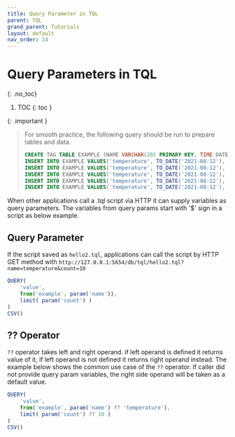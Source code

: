 ```yaml
---
title: Query Parameter in TQL
parent: TQL
grand_parent: Tutorials
layout: default
nav_order: 14
---
```


# Query Parameters in TQL
{: .no_toc}

1. TOC
{: toc }

{: .important }
> For smooth practice, the following query should be run to prepare tables and data.
> ```sql
> CREATE TAG TABLE EXAMPLE (NAME VARCHAR(20) PRIMARY KEY, TIME DATETIME BASETIME, VALUE DOUBLE SUMMARIZED);
> INSERT INTO EXAMPLE VALUES('temperature', TO_DATE('2021-08-12'), 10);
> INSERT INTO EXAMPLE VALUES('temperature', TO_DATE('2021-08-12'), 20);
> INSERT INTO EXAMPLE VALUES('temperature', TO_DATE('2021-08-12'), 30);
> INSERT INTO EXAMPLE VALUES('temperature', TO_DATE('2021-08-12'), 40);
> INSERT INTO EXAMPLE VALUES('temperature', TO_DATE('2021-08-12'), 50);
> ```
> 

When other applications call a .tql script via HTTP it can supply variables as query parameters.
The variables from query params start with '$' sign in a script as below example.

## Query Parameter

If the script saved as `hello2.tql`, applications can call the script by HTTP GET method with `http://127.0.0.1:5654/db/tql/hello2.tql?name=temperature&count=10`

```js
QUERY(
    'value',
    from('example', param('name')),
    limit( param('count') )
)
CSV()
```

## ?? Operator

`??` operator takes left and right operand. if left operand is defined it returns value of it, if left operand is not defined it returns right operand instead.
The example below shows the common use case of the `??` operator. If caller did not provide query param variables, the right side operand will be taken as a default value.

```js
QUERY(
    'value',
    from('example', param('name') ?? 'temperature'),
    limit( param('count') ?? 10 )
)
CSV()
```

